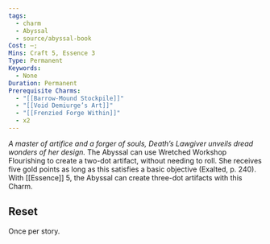 ```yaml
---
tags:
  - charm
  - Abyssal
  - source/abyssal-book
Cost: —;
Mins: Craft 5, Essence 3
Type: Permanent
Keywords:
  - None
Duration: Permanent
Prerequisite Charms:
  - "[[Barrow-Mound Stockpile]]"
  - "[[Void Demiurge’s Art]]"
  - "[[Frenzied Forge Within]]"
  - x2
---
```

*A master of artifice and a forger of souls, Death’s Lawgiver unveils dread wonders of her design.*
The Abyssal can use Wretched Workshop Flourishing to create a two-dot artifact, without needing to roll.
She receives five gold points as long as this satisfies a basic objective (Exalted, p. 240).
With [[Essence]] 5, the Abyssal can create three-dot artifacts with this Charm.
## Reset 
Once per story.